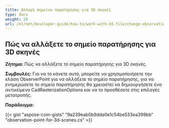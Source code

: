 ```yaml
---
title: Αλλαγή σημείου παρατήρησης για 3D σκηνές
type: docs
weight: 20
url: /el/net/developer-guide/how-to/work-with-3d-file/change-observation-point-for-3d-scenes/
---
```


## **Πώς να αλλάξετε το σημείο παρατήρησης για 3D σκηνές**

**Ζήτημα:** Πώς να αλλάξετε το σημείο παρατήρησης για 3D σκηνές.

**Συμβουλές:** Για να το κάνετε αυτό, μπορείτε να χρησιμοποιήσετε την κλάση ObserverPoint για να αλλάξετε το σημείο παρατήρησης, για να ενημερώσετε το σημείο παρατήρησης θα χρειαστεί να δημιουργήσετε ένα αντικείμενο CadRasterizationOptions και να το προσθέσετε στις επιλογές μετατροπής.

**Παράδειγμα:**

{{< gist "aspose-com-gists" "9a239eab0b9dda0e1c54be533ea399bb" "observation-point-for-3d-scenes.cs" >}}
